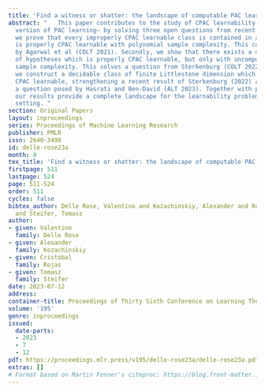 ```yaml
---
title: 'Find a witness or shatter: the landscape of computable PAC learning.'
abstract: "   This paper contributes to the study of CPAC learnability —a computable
  version of PAC learning– by solving three open questions from recent papers. Firstly,
  we prove that every improperly CPAC learnable class is contained in a class which
  is properly CPAC learnable with polynomial sample complexity. This confirms a conjecture
  by Agarwal et al (COLT 2021). Secondly, we show that there exists a decidable class
  of hypotheses which is properly CPAC learnable, but only with uncomputably fast-growing
  sample complexity. This solves a question from Sterkenburg (COLT 2022). Finally,
  we construct a decidable class of finite Littlestone dimension which is not improperly
  CPAC learnable, strengthening a recent result of Sterkenburg (2022) and answering
  a question posed by Hasrati and Ben-David (ALT 2023). Together with previous work,
  our results provide a complete landscape for the learnability problem in the CPAC
  setting. "
section: Original Papers
layout: inproceedings
series: Proceedings of Machine Learning Research
publisher: PMLR
issn: 2640-3498
id: delle-rose23a
month: 0
tex_title: 'Find a witness or shatter: the landscape of computable PAC learning.'
firstpage: 511
lastpage: 524
page: 511-524
order: 511
cycles: false
bibtex_author: Delle Rose, Valentino and Kozachinskiy, Alexander and Rojas, Crist{\'o}bal
  and Steifer, Tomasz
author:
- given: Valentino
  family: Delle Rose
- given: Alexander
  family: Kozachinskiy
- given: Cristóbal
  family: Rojas
- given: Tomasz
  family: Steifer
date: 2023-07-12
address: 
container-title: Proceedings of Thirty Sixth Conference on Learning Theory
volume: '195'
genre: inproceedings
issued:
  date-parts:
  - 2023
  - 7
  - 12
pdf: https://proceedings.mlr.press/v195/delle-rose23a/delle-rose23a.pdf
extras: []
# Format based on Martin Fenner's citeproc: https://blog.front-matter.io/posts/citeproc-yaml-for-bibliographies/
---
```

